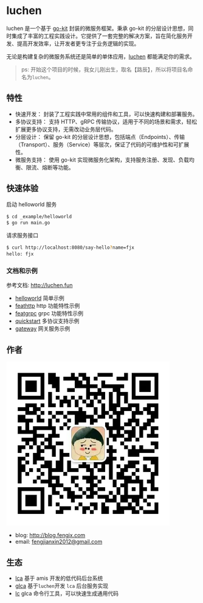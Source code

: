 # luchen

luchen 是一个基于 [go-kit](https://github.com/go-kit/kit) 封装的微服务框架。秉承 go-kit 的分层设计思想，同时集成了丰富的工程实践设计。它提供了一套完整的解决方案，旨在简化服务开发、提高开发效率，让开发者更专注于业务逻辑的实现。

无论是构建复杂的微服务系统还是简单的单体应用，[luchen](https://github.com/fengjx/luchen) 都能满足你的需求。

> ps: 开始这个项目的时候，我女儿刚出生，取名【路辰】，所以将项目名命名为`luchen`。

## 特性

- 快速开发： 封装了工程实践中常用的组件和工具，可以快速构建和部署服务。
- 多协议支持： 支持 HTTP、gRPC 传输协议，适用于不同的场景和需求，轻松扩展更多协议支持，无需改动业务层代码。
- 分层设计： 保留 go-kit 的分层设计思想，包括端点（Endpoints）、传输（Transport）、服务（Service）等层次，保证了代码的可维护性和可扩展性。
- 微服务支持： 使用 go-kit 实现微服务化架构，支持服务注册、发现、负载均衡、限流、熔断等功能。

## 快速体验

启动 helloworld 服务
```bash
$ cd _example/helloworld
$ go run main.go
```

请求服务接口
```bash
$ curl http://localhost:8080/say-hello?name=fjx
hello: fjx
```

### 文档和示例

参考文档: <http://luchen.fun>

- [helloworld](_example/helloworld) 简单示例
- [feathttp](_example/feathttp) http 功能特性示例
- [featgrpc](_example/featgrpc) grpc 功能特性示例
- [quickstart](_example/quickstart) 多协议支持示例
- [gateway](_example/gateway) 网关服务示例

## 作者

![个人微信](docs/public/assets/img/wx.jpg)

- blog: <http://blog.fengjx.com>
- email: fengjianxin2012@gmail.com

## 生态

- [lca](https://github.com/fengjx/lca) 基于 amis 开发的低代码后台系统
- [glca](https://github.com/fengjx/lca) 基于`luchen`开发 `lca` 后台服务实现
- [lc](https://github.com/fengjx/lc) glca 命令行工具，可以快速生成通用代码

